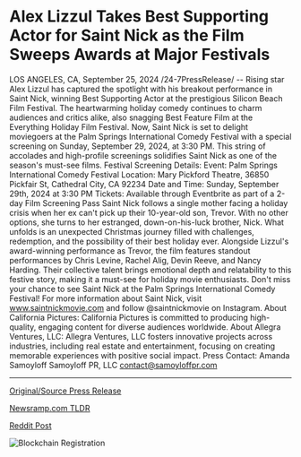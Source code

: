 # Alex Lizzul Takes Best Supporting Actor for Saint Nick as the Film Sweeps Awards at Major Festivals

LOS ANGELES, CA, September 25, 2024 /24-7PressRelease/ -- Rising star Alex Lizzul has captured the spotlight with his breakout performance in Saint Nick, winning Best Supporting Actor at the prestigious Silicon Beach Film Festival. The heartwarming holiday comedy continues to charm audiences and critics alike, also snagging Best Feature Film at the Everything Holiday Film Festival. Now, Saint Nick is set to delight moviegoers at the Palm Springs International Comedy Festival with a special screening on Sunday, September 29, 2024, at 3:30 PM. This string of accolades and high-profile screenings solidifies Saint Nick as one of the season's must-see films.  Festival Screening Details: Event: Palm Springs International Comedy Festival Location: Mary Pickford Theatre, 36850 Pickfair St, Cathedral City, CA 92234 Date and Time: Sunday, September 29th, 2024 at 3:30 PM Tickets: Available through Eventbrite as part of a 2-day Film Screening Pass  Saint Nick follows a single mother facing a holiday crisis when her ex can't pick up their 10-year-old son, Trevor. With no other options, she turns to her estranged, down-on-his-luck brother, Nick. What unfolds is an unexpected Christmas journey filled with challenges, redemption, and the possibility of their best holiday ever.  Alongside Lizzul's award-winning performance as Trevor, the film features standout performances by Chris Levine, Rachel Alig, Devin Reeve, and Nancy Harding. Their collective talent brings emotional depth and relatability to this festive story, making it a must-see for holiday movie enthusiasts.  Don't miss your chance to see Saint Nick at the Palm Springs International Comedy Festival!  For more information about Saint Nick, visit www.saintnickmovie.com and follow @saintnickmovie on Instagram.  About California Pictures: California Pictures is committed to producing high-quality, engaging content for diverse audiences worldwide.  About Allegra Ventures, LLC: Allegra Ventures, LLC fosters innovative projects across industries, including real estate and entertainment, focusing on creating memorable experiences with positive social impact.  Press Contact:  Amanda Samoyloff Samoyloff PR, LLC contact@samoyloffpr.com 

---

[Original/Source Press Release](https://www.24-7pressrelease.com/press-release/514640/alex-lizzul-takes-best-supporting-actor-for-saint-nick-as-the-film-sweeps-awards-at-major-festivals)
                    

[Newsramp.com TLDR](None) 



[Reddit Post](https://www.reddit.com/r/AwardsAndRecognition/comments/1foyljb/rising_star_alex_lizzul_wins_best_supporting/) 



![Blockchain Registration](https://cdn.newsramp.app/24-7PressRelease/qrcode/249/25/riftcl8J.webp)